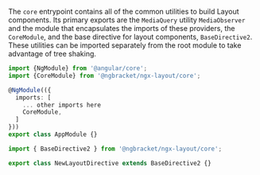 The `core` entrypoint contains all of the common utilities to build Layout
components. Its primary exports are the `MediaQuery` utility
`MediaObserver` and the module that encapsulates the imports of these
providers, the `CoreModule`, and the base directive for layout
components, `BaseDirective2`. These utilities can be imported separately
from the root module to take advantage of tree shaking.

```typescript
import {NgModule} from '@angular/core';
import {CoreModule} from '@ngbracket/ngx-layout/core';

@NgModule(({
  imports: [
    ... other imports here
    CoreModule,
  ]
}))
export class AppModule {}
```

```typescript
import { BaseDirective2 } from '@ngbracket/ngx-layout/core';

export class NewLayoutDirective extends BaseDirective2 {}
```
